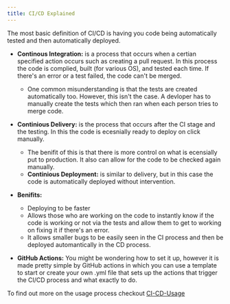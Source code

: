 ```yaml
---
title: CI/CD Explained
---
```


The most basic definition of CI/CD is having you code being automatically tested and then automatically deployed.


* **Continous Integration:** is a process that occurs when a certian specified action occurs such as creating a pull request. In this process the code is complied, built (for various OS), and tested each time. If there's an error or a test failed, the code can't be merged.
    * One common misunderstanding is that the tests are created automatically too. However, this isn't the case. A devloper has to manually create the tests which then ran when each person tries to merge code. 

* **Continious Delivery:** is the process that occurs after the CI stage and the testing. In this the code is ecesnially ready to deploy on click manually.
    * The benifit of this is that there is more control on what is ecensially put to production. It also can allow for the code to be checked again manually. 
    * **Continious Deployment:** is similar to delivery, but in this case the code is automatically deployed without intervention. 

* **Benifits:** 
    * Deploying to be faster
    * Allows those who are working on the code to instantly know if the code is working or not via the tests and allow them to get to working on fixing it if there's an error. 
    * It allows smaller bugs to be easily seen in the CI process and then be deployed automantically in the CD process. 

* **GitHub Actions:** You might be wondering how to set it up, however it is made pretty simple by GitHub actions in which you can use a template to start or create your own .yml file that sets up the actions that trigger the CI/CD process and what exactly to do. 

To find out more on the usage process checkout [CI-CD-Usage](/CI-CD-PipelineUsage/)
